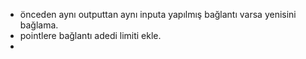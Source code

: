 - önceden aynı outputtan aynı inputa yapılmış bağlantı varsa yenisini bağlama.
- pointlere bağlantı adedi limiti ekle.
-
